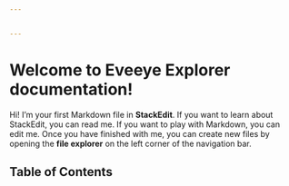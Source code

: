 ```yaml
---


---
```


<h1 id="welcome-to-eveeye-explorer-documentation">Welcome to Eveeye Explorer documentation!</h1>
<p>Hi! I’m your first Markdown file in <strong>StackEdit</strong>. If you want to learn about StackEdit, you can read me. If you want to play with Markdown, you can edit me. Once you have finished with me, you can create new files by opening the <strong>file explorer</strong> on the left corner of the navigation bar.</p>
<h2 id="table-of-contents">Table of Contents</h2>

